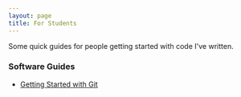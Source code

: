 ```yaml
---
layout: page
title: For Students
---
```


Some quick guides for people getting started with code I've written.

### Software Guides
  * [Getting Started with Git](http://cpaxton.github.io/2016/10/17/github/)
